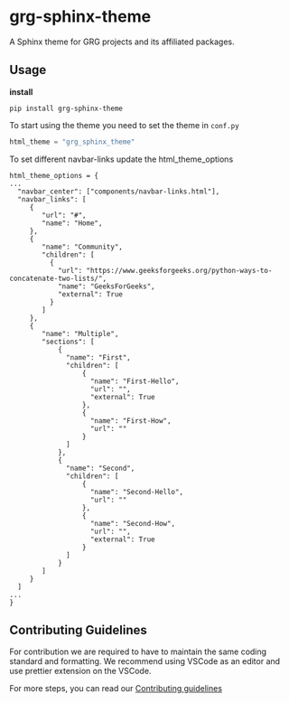 # grg-sphinx-theme

A Sphinx theme for GRG projects and its affiliated packages.

## Usage

**install**

```
pip install grg-sphinx-theme
```

To start using the theme you need to set the theme in `conf.py` 

```python
html_theme = "grg_sphinx_theme"
```

To set different navbar-links update the html_theme_options 

```
html_theme_options = {
...
  "navbar_center": ["components/navbar-links.html"],
  "navbar_links": [
     {
        "url": "#",
        "name": "Home",
     },
     {
        "name": "Community",
        "children": [
          {
            "url": "https://www.geeksforgeeks.org/python-ways-to-concatenate-two-lists/",
            "name": "GeeksForGeeks",
            "external": True
          }
        ]
     },
     {
        "name": "Multiple",
        "sections": [
            {
              "name": "First",
              "children": [
                  {
                    "name": "First-Hello",
                    "url": "",
                    "external": True
                  },
                  {
                    "name": "First-How",
                    "url": ""
                  }
              ]
            },
            {
              "name": "Second",
              "children": [
                  {
                    "name": "Second-Hello",
                    "url": ""
                  },
                  {
                    "name": "Second-How",
                    "url": "",
                    "external": True
                  }
              ]
            }
        ]
     }
  ]
...
}
```

## Contributing Guidelines

For contribution we are required to have to maintain the same coding standard and formatting. We recommend using VSCode as an editor and use prettier extension on the VSCode.

For more steps, you can read our [Contributing guidelines](CONTRIBUTING.md)
